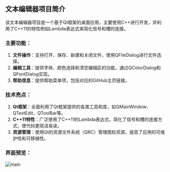 ## 文本编辑器项目简介

该文本编辑器项目是一个基于Qt框架的桌面应用，主要使用C++进行开发，并利用了C++11的特性例如Lambda表达式来简化信号和槽的连接。

### 主要功能：

1. **文件操作**：支持打开、保存、新建和关闭文件，使用QFileDialog进行文件选择。
2. **编辑工具**：提供字体、颜色选择和清空编辑区的功能，通过QColorDialog和QFontDialog实现。
3. **帮助信息**：提供帮助菜单项，包括对应的GitHub主页链接。

### 技术亮点：

1. **Qt框架**：全面利用了Qt框架提供的各类工具和库，如QMainWindow、QTextEdit、QToolBar等。
2. **C++11特性**：广泛使用了C++11的Lambda表达式，简化了信号和槽的连接方式，使代码更简洁易读。
3. **资源管理**：使用Qt的资源文件系统（QRC）管理图标资源，提高了应用的可维护性和可移植性。

### 界面预览：

![main](https://github.com/fdkang/Qt_TextEdit/blob/master/pic/main.png)
